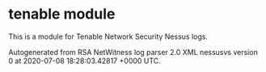 # tenable module

This is a module for Tenable Network Security Nessus logs.

Autogenerated from RSA NetWitness log parser 2.0 XML nessusvs version 0
at 2020-07-08 18:28:03.42817 +0000 UTC.


